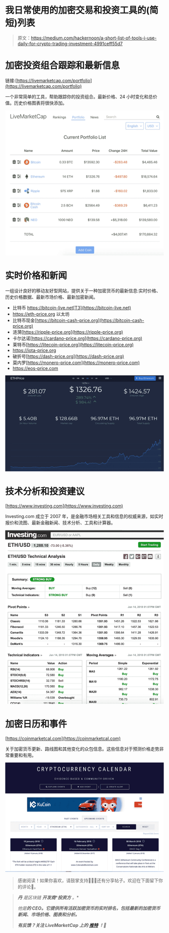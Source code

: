 # 我日常使用的加密交易和投资工具的(简短)列表

> 原文：<https://medium.com/hackernoon/a-short-list-of-tools-i-use-daily-for-crypto-trading-investment-4991ceff55d7>

# 加密投资组合跟踪和最新信息

链接:[https://livemarketcap.com/portfolio](https://livemarketcap.com/portfolio)

一个非常简单的工具，帮助跟踪你的投资组合。最新价格、24 小时变化和总价值。历史价格图表将很快添加。

![](img/db740f023e002882de1b63d87d5d45a6.png)

# 实时价格和新闻

一组设计良好的移动友好型网站，提供关于一种加密货币的最新信息:实时价格、历史价格数据、最新市场价格、最新加密新闻。

*   比特币 https://bitcoin-live.net[T3](https://bitcoin-live.net)
*   https://eth-price.org 以太坊
*   比特币现金[https://bitcoin-cash-price.org](https://bitcoin-cash-price.org)
*   涟漪[https://ripple-price.org](https://ripple-price.org)
*   卡尔达诺[https://cardano-price.org](https://cardano-price.org)
*   莱特币[https://litecoin-price.org](https://litecoin-price.org)
*   https://iota-price.org
*   破折号[https://dash-price.org](https://dash-price.org)
*   莫内罗[https://monero-price.com](https://monero-price.com)
*   https://eos-price.com

![](img/6e170e43492775aa7ccba736870c1b29.png)

# 技术分析和投资建议

[https://www.investing.com](https://www.investing.com)

Investing.com 成立于 2007 年，是金融市场相关工具和信息的权威来源，如实时报价和流图、最新金融新闻、技术分析、工具和计算器。

![](img/4eaf3bdc34ee39dc79c5759b6a08cddc.png)

# 加密日历和事件

[https://coinmarketcal.com](https://coinmarketcal.com)

关于加密货币更新、路线图和其他变化的众包信息。这些信息对于预测价格走势非常重要和有用。

![](img/3a5bc198f21e51f37f7d3f0c4e356e7d.png)

> 感谢阅读！如果你喜欢，请鼓掌支持👏👏👏还有分享帖子。欢迎在下面留下你的评论💭。

> ***丹*** *是区块链* ***开发商*******投资方*** *。**
> 
> **他是*[](https://livemarketcap.com)**的 CEO。它提供所有活跃加密货币的实时排名，包括最新的加密货币新闻、市场价格、图表和分析。***
> 
> ***有反馈？关注 LiveMarketCap 上的* [*推特*](https://twitter.com/livemarketcap) *！👋***